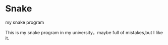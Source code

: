 Snake
=====

my snake program

This is my snake program in my university，maybe full of mistakes,but I like it.
